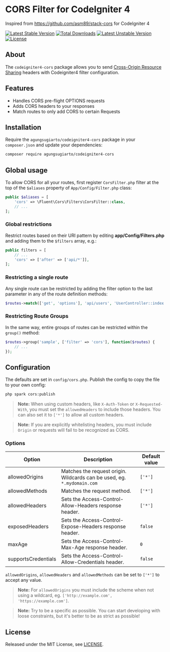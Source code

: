 # CORS Filter for CodeIgniter 4

Inspired from https://github.com/asm89/stack-cors for CodeIgniter 4

[![Latest Stable Version](https://poser.pugx.org/agungsugiarto/codeigniter4-cors/v)](https://packagist.org/packages/agungsugiarto/codeigniter4-cors)
[![Total Downloads](https://poser.pugx.org/agungsugiarto/codeigniter4-cors/downloads)](https://packagist.org/packages/agungsugiarto/codeigniter4-cors)
[![Latest Unstable Version](https://poser.pugx.org/agungsugiarto/codeigniter4-cors/v/unstable)](https://packagist.org/packages/agungsugiarto/codeigniter4-cors)
[![License](https://poser.pugx.org/agungsugiarto/codeigniter4-cors/license)](https://packagist.org/packages/agungsugiarto/codeigniter4-cors)

## **About**

The `codeigniter4-cors` package allows you to send [Cross-Origin Resource Sharing](http://enable-cors.org/)
headers with Codeigniter4 filter configuration.

## **Features**

* Handles CORS pre-flight OPTIONS requests
* Adds CORS headers to your responses
* Match routes to only add CORS to certain Requests

## **Installation**

Require the `agungsugiarto/codeigniter4-cors` package in your `composer.json` and update your dependencies:
```sh
composer require agungsugiarto/codeigniter4-cors
```

## **Global usage**

To allow CORS for all your routes, first register `CorsFilter.php` filter at the top of the `$aliases` property of  `App/Config/Filter.php` class:

```php
public $aliases = [
    'cors' => \Fluent\Cors\Filters\CorsFilter::class,
    // ...
];
```

### **Global restrictions**
Restrict routes based on their URI pattern by editing **app/Config/Filters.php** and adding them to the
`$filters` array, e.g.:

```php
public filters = [
    // ...
    'cors' => ['after' => ['api/*']],
];
```

### **Restricting a single route**
Any single route can be restricted by adding the filter option to the last parameter in any of the route definition methods:
```php
$routes->match(['get', 'options'], 'api/users', 'UserController::index', ['filter' => 'cors'])
```

### **Restricting Route Groups**
In the same way, entire groups of routes can be restricted within the `group()` method:
```php
$routes->group('sample', ['filter' => 'cors'], function($routes) {
    // ...
});
```

## **Configuration**

The defaults are set in `config/cors.php`. Publish the config to copy the file to your own config:
```sh
php spark cors:publish
```
> **Note:** When using custom headers, like `X-Auth-Token` or `X-Requested-With`, you must set the `allowedHeaders` to include those headers. You can also set it to `['*']` to allow all custom headers.

> **Note:** If you are explicitly whitelisting headers, you must include `Origin` or requests will fail to be recognized as CORS.


### **Options**

| Option                   | Description                                                              | Default value |
|--------------------------|--------------------------------------------------------------------------|---------------|
| allowedOrigins           | Matches the request origin. Wildcards can be used, eg. `*.mydomain.com`  |    `['*']`    |
| allowedMethods           | Matches the request method.                                              |    `['*']`    |
| allowedHeaders           | Sets the Access-Control-Allow-Headers response header.                   |    `['*']`    |
| exposedHeaders           | Sets the Access-Control-Expose-Headers response header.                  |    `false`    |
| maxAge                   | Sets the Access-Control-Max-Age response header.                         |    `0`        |
| supportsCredentials      | Sets the Access-Control-Allow-Credentials header.                        |    `false`    |


`allowedOrigins`, `allowedHeaders` and `allowedMethods` can be set to `['*']` to accept any value.

> **Note:** For `allowedOrigins` you must include the scheme when not using a wildcard, eg. `['http://example.com', 'https://example.com']`.

> **Note:** Try to be a specific as possible. You can start developing with loose constraints, but it's better to be as strict as possible!

## **License**

Released under the MIT License, see [LICENSE](LICENSE).
